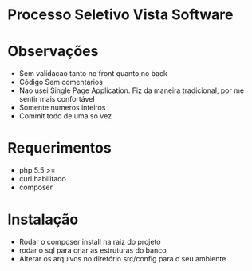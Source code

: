 # Processo Seletivo Vista Software
# Observações
- Sem validacao tanto no front quanto no back
- Código Sem comentarios
- Nao usei Single Page Application. Fiz da maneira tradicional, por me sentir mais confortável
- Somente numeros inteiros
- Commit todo de uma so vez

# Requerimentos
- php 5.5 >=
- curl habilitado
- composer

# Instalação
- Rodar o composer install na raiz do projeto
- rodar o sql para criar as estruturas do banco
- Alterar os arquivos no diretório src/config para o seu ambiente
